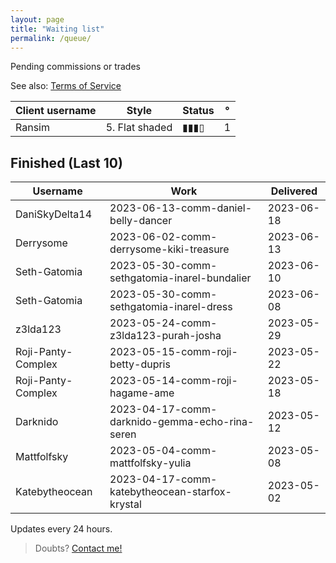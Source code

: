 ```yaml
---
layout: page
title: "Waiting list"
permalink: /queue/
---
```

<!--▮▮▮▮▯▯▯▯-->


Pending commissions or trades

See also: [Terms  of Service](/tos)  

| **Client username** | **Style** | **Status** | ° |
| --- | --- | --- | --- |
| Ransim | 5. Flat shaded | ▮▮▮▯ | 1 |

## Finished (Last 10)

| **Username** | **Work** | **Delivered** |
| --- | --- | --- |
| DaniSkyDelta14 | 2023-06-13-comm-daniel-belly-dancer | 2023-06-18 |
| Derrysome | 2023-06-02-comm-derrysome-kiki-treasure | 2023-06-13 |
| Seth-Gatomia | 2023-05-30-comm-sethgatomia-inarel-bundalier | 2023-06-10 |
| Seth-Gatomia | 2023-05-30-comm-sethgatomia-inarel-dress | 2023-06-08 |
| z3lda123 | 2023-05-24-comm-z3lda123-purah-josha | 2023-05-29 |
| Roji-Panty-Complex | 2023-05-15-comm-roji-betty-dupris | 2023-05-22 |
| Roji-Panty-Complex | 2023-05-14-comm-roji-hagame-ame | 2023-05-18 |
| Darknido | 2023-04-17-comm-darknido-gemma-echo-rina-seren | 2023-05-12 |
| Mattfolfsky | 2023-05-04-comm-mattfolfsky-yulia | 2023-05-08 |
| Katebytheocean | 2023-04-17-comm-katebytheocean-starfox-krystal | 2023-05-02 |

Updates every 24 hours.  
> Doubts? [Contact me!](/contact)

